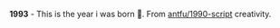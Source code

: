 **1993** - This is the year i was born 👶. From [antfu/1990-script](https://github.com/antfu/1990-script) creativity.